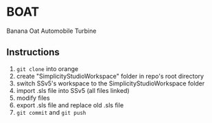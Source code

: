# BOAT
Banana Oat Automobile Turbine

## Instructions
1. `git clone` into orange
2. create "SimplicityStudioWorkspace" folder in repo's root directory
3. switch SSv5's workspace to the SimplicityStudioWorkspace folder
4. import .sls file into SSv5 (all files linked)
5. modify files
6. export .sls file and replace old .sls file
7. `git commit` and `git push`
